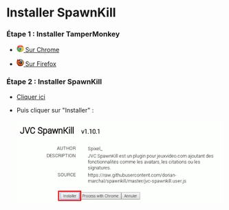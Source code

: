 Installer SpawnKill
===================

### Étape 1 : Installer TamperMonkey

- [![](https://raw.githubusercontent.com/dorian-marchal/get-spawnkill/master/img/chrome.png) Sur Chrome](https://chrome.google.com/webstore/detail/tampermonkey/dhdgffkkebhmkfjojejmpbldmpobfkfo?hl=fr)

- [![](https://raw.githubusercontent.com/dorian-marchal/get-spawnkill/master/img/firefox.png) Sur Firefox](https://addons.mozilla.org/en-US/firefox/addon/tampermonkey/)

### Étape 2 : Installer SpawnKill

- [Cliquer ici](https://github.com/dorian-marchal/spawnkill/raw/master/jvc-spawnkill.user.js)

- Puis cliquer sur "Installer" :

  ![](https://raw.githubusercontent.com/dorian-marchal/get-spawnkill/master/img/install-tampermonkey.png)

